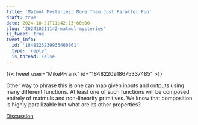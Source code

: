 ```yaml
---
title: 'Matmul Mysteries: More Than Just Parallel Fun'
draft: true
date: 2024-10-21T11:42:13+00:00
slug: '202410211142-matmul-mysteries'
is_tweet: true
tweet_info:
  id: '1848223239933460861'
  type: 'reply'
  is_thread: False
---
```




{{< tweet user="MikePFrank" id="1848220918675337485" >}}

Other way to phrase this is one can map given inputs and outputs using many different functions. At least one of such functions will be composed entirely of matmuls and non-linearity primitives. We know that composition is highly parallizable but what are its other properties?

[Discussion](https://x.com/sytelus/status/1848223239933460861)
